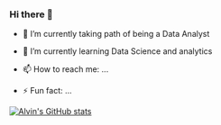 ### Hi there 👋

- 🔭 I’m currently taking path of being a Data Analyst
- 🌱 I’m currently learning Data Science and analytics

- 📫 How to reach me: ...
- ⚡ Fun fact: ...


[![Alvin's GitHub stats](https://github-readme-stats.vercel.app/api?username=alvin-macatangay16&show_icons=true&theme=radical)](https://github.com/alvin-macatangay16/github-readme-stats)
